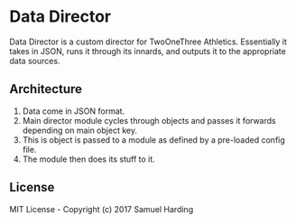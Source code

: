 # Data Director
Data Director is a custom director for TwoOneThree Athletics. Essentially it takes in JSON, runs it through its innards, and outputs it to the appropriate data sources.

## Architecture
1. Data come in JSON format.
2. Main director module cycles through objects and passes it forwards depending on main object key.
3. This is object is passed to a module as defined by a pre-loaded config file.
4. The module then does its stuff to it.

## License

MIT License - Copyright (c) 2017 Samuel Harding